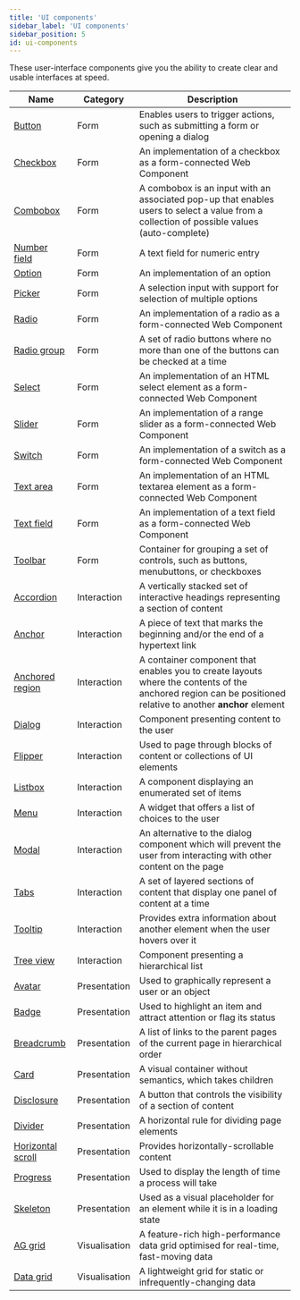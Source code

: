 ```yaml
---
title: 'UI components'
sidebar_label: 'UI components'
sidebar_position: 5
id: ui-components
---
```


These user-interface components give you the ability to create clear and usable interfaces at speed.

| Name| Category | Description|
|------------------------------------|--------------------|----------------|
| [Button](/creating-applications/defining-your-application/user-interface/web-ui-reference/components/form/button/) | Form | Enables users to trigger actions, such as submitting a form or opening a dialog |
| [Checkbox](/creating-applications/defining-your-application/user-interface/web-ui-reference/components/form/checkbox/)	| Form | An implementation of a checkbox as a form-connected Web Component |
| [Combobox](/creating-applications/defining-your-application/user-interface/web-ui-reference/components/form/combobox/) | Form | A combobox is an input with an associated pop-up that enables users to select a value from a collection of possible values (auto-complete) |
| [Number field](/creating-applications/defining-your-application/user-interface/web-ui-reference/components/form/number-field/)	| Form | A text field for numeric entry |
| [Option](/creating-applications/defining-your-application/user-interface/web-ui-reference/components/form/option/)	| Form | An implementation of an option |
| [Picker](/creating-applications/defining-your-application/user-interface/web-ui-reference/components/form/picker/) | Form | A selection input with support for selection of multiple options |
| [Radio](/creating-applications/defining-your-application/user-interface/web-ui-reference/components/form/radio/)		| Form | An implementation of a radio as a form-connected Web Component |
| [Radio group](/creating-applications/defining-your-application/user-interface/web-ui-reference/components/form/radio-group/)	| Form  | A set of radio buttons where no more than one of the buttons can be checked at a time |
| [Select](/creating-applications/defining-your-application/user-interface/web-ui-reference/components/form/select/) | Form  | An implementation of an HTML select element as a form-connected Web Component |
| [Slider](/creating-applications/defining-your-application/user-interface/web-ui-reference/components/form/slider/)		| Form | An implementation of a range slider as a form-connected Web Component |
| [Switch](/creating-applications/defining-your-application/user-interface/web-ui-reference/components/form/slider/)		| Form | An implementation of a switch as a form-connected Web Component |
| [Text area](/creating-applications/defining-your-application/user-interface/web-ui-reference/components/form/text-area/)	| Form | An implementation of an HTML textarea element as a form-connected Web Component |
| [Text field](/creating-applications/defining-your-application/user-interface/web-ui-reference/components/form/text-field/) | Form | An implementation of a text field as a form-connected Web Component |
| [Toolbar](/creating-applications/defining-your-application/user-interface/web-ui-reference/components/form/toolbar/)		| Form | Container for grouping a set of controls, such as buttons, menubuttons, or checkboxes |
| [Accordion](/creating-applications/defining-your-application/user-interface/web-ui-reference/components/interaction/accordion/)		| Interaction | A vertically stacked set of interactive headings representing a section of content |
| [Anchor](/creating-applications/defining-your-application/user-interface/web-ui-reference/components/interaction/anchor/)		| Interaction | A piece of text that marks the beginning and/or the end of a hypertext link |
| [Anchored region](/creating-applications/defining-your-application/user-interface/web-ui-reference/components/interaction/anchored-region/) 	| Interaction | A container component that enables you to create layouts where the contents of the anchored region can be positioned relative to another **anchor** element |
| [Dialog](/creating-applications/defining-your-application/user-interface/web-ui-reference/components/interaction/dialog/)		| Interaction | Component presenting content to the user |
| [Flipper](/creating-applications/defining-your-application/user-interface/web-ui-reference/components/interaction/flipper/)		| Interaction | Used to page through blocks of content or collections of UI elements |
| [Listbox](https://genesisglobal.atlassian.net/jira/software/c/projects/PDOC/boards/248)		| Interaction | A component displaying an enumerated set of items |
| [Menu](/creating-applications/defining-your-application/user-interface/web-ui-reference/components/interaction/menu/)		| Interaction | A widget that offers a list of choices to the user |
| [Modal](/creating-applications/defining-your-application/user-interface/web-ui-reference/components/interaction/modal/)	| Interaction | An alternative to the dialog component which will prevent the user from interacting with other content on the page |
| [Tabs	](/creating-applications/defining-your-application/user-interface/web-ui-reference/components/interaction/tabs/)	| Interaction | A set of layered sections of content that display one panel of content at a time |
| [Tooltip](/creating-applications/defining-your-application/user-interface/web-ui-reference/components/interaction/tooltip/)		| Interaction | Provides extra information about another element when the user hovers over it |
| [Tree view](/creating-applications/defining-your-application/user-interface/web-ui-reference/components/interaction/tree-view/)	| Interaction | Component presenting a hierarchical list |
| [Avatar](/creating-applications/defining-your-application/user-interface/web-ui-reference/components/presentation/avatar/)	| Presentation | Used to graphically represent a user or an object |
| [Badge](/creating-applications/defining-your-application/user-interface/web-ui-reference/components/presentation/badge/)	| Presentation | Used to highlight an item and attract attention or flag its status |
| [Breadcrumb](/creating-applications/defining-your-application/user-interface/web-ui-reference/components/presentation/breadcrumb/)	| Presentation | A list of links to the parent pages of the current page in hierarchical order |
| [Card](/creating-applications/defining-your-application/user-interface/web-ui-reference/components/presentation/card/)		| Presentation | A visual container without semantics, which takes children |
| [Disclosure](/creating-applications/defining-your-application/user-interface/web-ui-reference/components/presentation/disclosure/)		| Presentation | A button that controls the visibility of a section of content |
| [Divider](/creating-applications/defining-your-application/user-interface/web-ui-reference/components/presentation/divider/)		| Presentation | A horizontal rule for dividing page elements |
| [Horizontal scroll](/creating-applications/defining-your-application/user-interface/web-ui-reference/components/presentation/horizontal-scroll/)	| Presentation | Provides horizontally-scrollable content |
| [Progress](/creating-applications/defining-your-application/user-interface/web-ui-reference/components/presentation/progress/)		| Presentation | Used to display the length of time a process will take |
| [Skeleton](/creating-applications/defining-your-application/user-interface/web-ui-reference/components/presentation/skeleton/)	| Presentation | Used as a visual placeholder for an element while it is in a loading state |
| [AG grid](/creating-applications/defining-your-application/user-interface/web-ui-reference/components/grids/ag-grid/ag-grid-intro/)		| Visualisation | A feature-rich high-performance data grid optimised for real-time, fast-moving data |
| [Data grid](/creating-applications/defining-your-application/user-interface/web-ui-reference/components/grids/data-grid/)		| Visualisation | A lightweight grid for static or infrequently-changing data |
